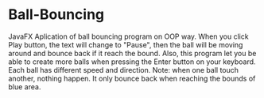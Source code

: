 # Ball-Bouncing
JavaFX Aplication of ball bouncing program on OOP way.
When you click Play button, the text will change to "Pause", then the ball will be moving around and bounce back if it reach the bound.
Also, this program let you be able to create more balls when pressing the Enter button on your keyboard. Each ball has different speed and direction.
Note: when one ball touch another, nothing happen. It only bounce back when reaching the bounds of blue area.
